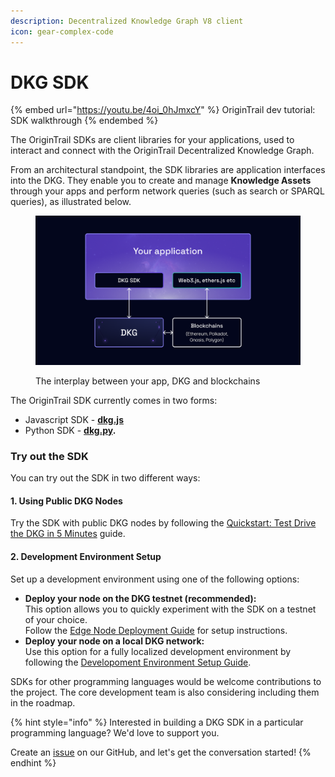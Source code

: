 ```yaml
---
description: Decentralized Knowledge Graph V8 client
icon: gear-complex-code
---
```


# DKG SDK

{% embed url="https://youtu.be/4oi_0hJmxcY" %}
OriginTrail dev tutorial: SDK walkthrough
{% endembed %}

The OriginTrail SDKs are client libraries for your applications, used to interact and connect with the OriginTrail Decentralized Knowledge Graph.

From an architectural standpoint, the SDK libraries are application interfaces into the DKG. They enable you to create and manage **Knowledge Assets** through your apps and perform network queries (such as search or SPARQL queries), as illustrated below.&#x20;

<figure><img src="../../.gitbook/assets/V8 DKG SDK.png" alt=""><figcaption><p>The interplay between your app, DKG and blockchains</p></figcaption></figure>



The OriginTrail SDK currently comes in two forms:

* Javascript SDK - [**dkg.js**](dkg-v8-js-client/)&#x20;
* Python SDK - [**dkg.py**](dkg-v8-py-client/)**.**&#x20;



### Try out the SDK

You can try out the SDK in two different ways:

#### 1. Using Public DKG Nodes

Try the SDK with public DKG nodes by following the [Quickstart: Test Drive the DKG in 5 Minutes](https://docs.origintrail.io/build-with-dkg/quickstart-test-drive-the-dkg-in-5-mins) guide.

#### 2. Development Environment Setup

Set up a development environment using one of the following options:

* **Deploy your node on the DKG testnet (recommended):**\
  This option allows you to quickly experiment with the SDK on a testnet of your choice.\
  Follow the [Edge Node Deployment Guide](https://docs.origintrail.io/build-with-dkg/dkg-edge-node/setup-your-edge-node-development-environment) for setup instructions.
* **Deploy your node on a local DKG network:**\
  Use this option for a fully localized development environment by following the [Developoment Environment Setup Guide](setting-up-your-development-environment.md).



SDKs for other programming languages would be welcome contributions to the project. The core development team is also considering including them in the roadmap.

{% hint style="info" %}
Interested in building a DKG SDK in a particular programming language? We'd love to support you.&#x20;

Create an [issue](https://github.com/OriginTrail/ot-node/issues) on our GitHub, and let's get the conversation started!
{% endhint %}

